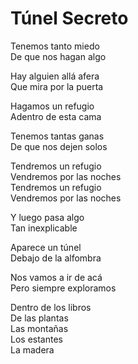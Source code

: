 # Túnel Secreto  

Tenemos tanto miedo  
De que nos hagan algo  

Hay alguien allá afera  
Que mira por la puerta  

Hagamos un refugio  
Adentro de esta cama  

Tenemos tantas ganas  
De que nos dejen solos  

Tendremos un refugio  
Vendremos por las noches  
Tendremos un refugio  
Vendremos por las noches  

Y luego pasa algo  
Tan inexplicable  

Aparece un túnel  
Debajo de la alfombra  

Nos vamos a ir de acá  
Pero siempre exploramos  

Dentro de los libros  
De las plantas  
Las montañas  
Los estantes  
La madera  
